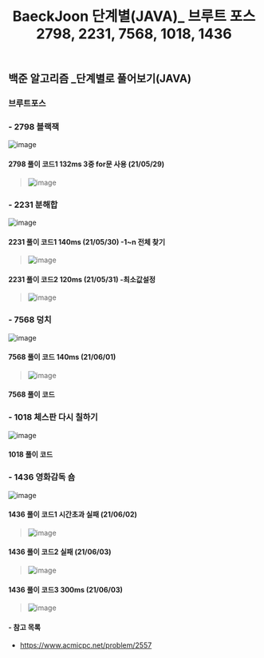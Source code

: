 ﻿---
layout: single
title: "BaeckJoon 단계별(JAVA)_ 브루트 포스 2798, 2231, 7568, 1018, 1436"
read_time: true
categories: 
 - BaeckJoon 
tags: 
 - Algorithm
 - BaeckJoon 
last_modified_at: '2021-05-26 23:21:00 +0800'
toc: true
toc_sticky: true
toc_label: 목차
---
## 백준 알고리즘 _단계별로 풀어보기(JAVA)
### 브루트포스
### - 2798 블랙잭
![image](https://user-images.githubusercontent.com/66898243/119677586-cf1c7100-be79-11eb-9e2f-033704327c7e.png)

#### 2798 풀이 코드1 132ms 3중 for문 사용 (21/05/29)
>  ![image](https://user-images.githubusercontent.com/66898243/120074713-16ed0380-c0d9-11eb-9cd2-8fad9e7e90d8.png)

### - 2231 분해합
![image](https://user-images.githubusercontent.com/66898243/119849261-72878780-bf47-11eb-89af-6d88155f9169.png)

#### 2231 풀이 코드1 140ms (21/05/30)  -1~n 전체 찾기
> ![image](https://user-images.githubusercontent.com/66898243/120108636-0902b580-c1a1-11eb-9a1c-cf1472c6152b.png)

#### 2231 풀이 코드2 120ms (21/05/31) -최소값설정 
> ![image](https://user-images.githubusercontent.com/66898243/120108628-fe482080-c1a0-11eb-9bc0-19735ae961da.png)

### - 7568 덩치
![image](https://user-images.githubusercontent.com/66898243/119849403-8e8b2900-bf47-11eb-9fb4-04c3e891f483.png)

#### 7568 풀이 코드 140ms (21/06/01)
>  ![image](https://user-images.githubusercontent.com/66898243/120341395-ce7c5280-c331-11eb-948d-44608452fe69.png)

#### 7568 풀이 코드
>  

### - 1018 체스판 다시 칠하기
![image](https://user-images.githubusercontent.com/66898243/119849553-afec1500-bf47-11eb-8081-0cb311fde2a8.png)

#### 1018 풀이 코드
>

### - 1436 영화감독 숌
![image](https://user-images.githubusercontent.com/66898243/119849598-b8dce680-bf47-11eb-88d1-03adbec62f38.png)

#### 1436 풀이 코드1 시간초과 실패 (21/06/02)
> ![image](https://user-images.githubusercontent.com/66898243/120503296-24b6c780-c3fe-11eb-8988-66c43faf2456.png)

#### 1436 풀이 코드2 실패 (21/06/03)
> ![image](https://user-images.githubusercontent.com/66898243/120664901-47acae80-c4c6-11eb-8489-e83e3c60a87e.png)

#### 1436 풀이 코드3 300ms (21/06/03)
> ![image](https://user-images.githubusercontent.com/66898243/120665144-7b87d400-c4c6-11eb-9ec1-217cc83dc214.png)

#### - 참고 목록
- https://www.acmicpc.net/problem/2557